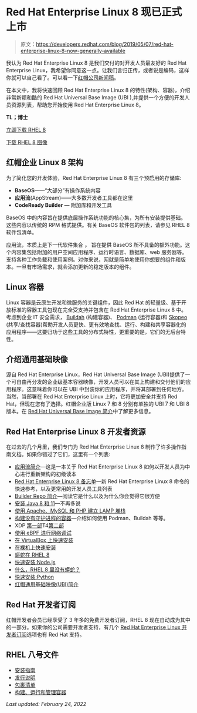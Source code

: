 # Red Hat Enterprise Linux 8 现已正式上市

> 原文：<https://developers.redhat.com/blog/2019/05/07/red-hat-enterprise-linux-8-now-generally-available>

我认为 Red Hat Enterprise Linux 8 是我们交付的对开发人员最友好的 Red Hat Enterprise Linux，我希望你同意这一点。让我们言归正传，或者说是编码，这样你就可以自己看了。可以看一下[红帽公司新闻稿](https://www.redhat.com/en/about/press-releases/red-hat-enterprise-linux-8-every-enterprise-every-cloud-every-workload)。

在本文中，我将快速回顾 Red Hat Enterprise Linux 8 的特性(架构、容器)，介绍非常新颖和酷的 Red Hat Universal Base Image (UBI ),并提供一个方便的开发人员资源列表，帮助您开始使用 Red Hat Enterprise Linux 8。

**TL；博士**

[立即下载 RHEL 8](http://developers.redhat.com/rhel8)

[下载 RHEL 8 图像](https://access.redhat.com/containers/#/search/ubi8)

## 红帽企业 Linux 8 架构

为了简化您的开发体验，Red Hat Enterprise Linux 8 有三个预启用的存储库:

*   **BaseOS**——“大部分”有操作系统内容
*   **应用流**(AppStream)——大多数开发者工具都在这里
*   **CodeReady Builder** — 附加库和开发工具

BaseOS 中的内容旨在提供底层操作系统功能的核心集，为所有安装提供基础。这些内容以传统的 RPM 格式提供。有关 BaseOS 软件包的列表，请参见 RHEL 8 软件包清单。

应用流，本质上是下一代软件集合 **，** 旨在提供 BaseOS 所不具备的额外功能。这个内容集包括附加的用户空间应用程序、运行时语言、数据库、web 服务器等。支持各种工作负载和使用案例。对你来说，网就是简单地使用你想要的组件和版本。一旦有市场需求，就会添加更新的稳定版本的组件。

## Linux 容器

Linux 容器是云原生开发和微服务的关键组件，因此 Red Hat 的轻量级、基于开放标准的容器工具包现在完全受支持并包含在 Red Hat Enterprise Linux 8 中。考虑到企业 IT 安全需求， [Buildah](https://www.redhat.com/en/blog/daemon-haunted-container-world-no-longer-introducing-buildah-10) (构建容器)、 [Podman](https://developers.redhat.com/articles/podman-next-generation-linux-container-tools/) (运行容器)和 [Skopeo](https://blog.openshift.com/promoting-container-images-between-registries-with-skopeo/) (共享/查找容器)帮助开发人员更快、更有效地查找、运行、构建和共享容器化的应用程序——这要归功于这些工具的分布式特性，更重要的是，它们的无后台特性。

## 介绍通用基础映像

源自 Red Hat Enterprise Linux，Red Hat Universal Base Image (UBI)提供了一个可自由再分发的企业级基本容器映像，开发人员可以在其上构建和交付他们的应用程序。这意味着你可以在 UBI 中封装你的应用程序，并将其部署到任何地方。当然，当部署在 Red Hat Enterprise Linux 上时，它将更加安全并支持 Red Hat，但现在您有了选择。红帽企业版 Linux 7 和 8 分别有单独的 UBI 7 和 UBI 8 版本。在 [Red Hat Universal Base Image 简介](https://www.redhat.com/en/blog/introducing-red-hat-universal-base-image-0)中了解更多信息。

## Red Hat Enterprise Linux 8 开发者资源

在过去的几个月里，我们专门为 Red Hat Enterprise Linux 8 制作了许多操作指南文档。如果你错过了它们，这里有一个列表:

*   [应用流简介](https://developers.redhat.com/blog/2018/11/15/rhel8-introducing-appstreams/)—这是一本关于 Red Hat Enterprise Linux 8 如何以开发人员为中心进行重新架构的初级读本
*   [Red Hat Enterprise Linux 8 备忘单](https://developers.redhat.com/cheat-sheets/red-hat-enterprise-linux-8/)—新 Red Hat Enterprise Linux 8 命令的快速参考，以及更常用的开发人员工具列表
*   [Builder Repo 简介](https://developers.redhat.com/blog/2018/11/15/introducing-codeready-linux-builder/)—阅读它是什么以及为什么你会觉得它很方便
*   [安装 Java 8 和 11](https://developers.redhat.com/blog/2018/12/10/install-java-rhel8/)—不再多说
*   [使用 Apache、MySQL 和 PHP 建立 LAMP 堆栈](https://wp.me/p8e0as-2tQZ)
*   [构建没有守护进程的容器](https://developers.redhat.com/blog/2018/11/20/buildah-podman-containers-without-daemons/)—介绍如何使用 Podman、Buildah 等等。
*   XDP [第一部](https://developers.redhat.com/blog/2018/12/06/achieving-high-performance-low-latency-networking-with-xdp-part-1/)T4[第二部](https://developers.redhat.com/blog/2018/12/17/using-xdp-maps-rhel8/)
*   [使用 eBPF 进行网络调试](https://developers.redhat.com/blog/2018/12/03/network-debugging-with-ebpf/)
*   [在 VirtualBox 上快速安装](https://developers.redhat.com/rhel8/install-rhel8-vbox/)
*   [在裸机上快速安装](https://developers.redhat.com/rhel8/install-rhel8/)
*   [蟒蛇在 RHEL 8](https://developers.redhat.com/blog/2018/11/14/python-in-rhel-8-3)
*   [快速安装:Node.js](https://developers.redhat.com/rhel8/hw/nodejs/)
*   [什么，RHEL 8 里没有蟒蛇？](https://wp.me/p8e0as-2tAd)
*   [快速安装:Python](https://developers.redhat.com/rhel8/hw/python/)
*   [红帽通用基础映像(UBI)简介](https://www.redhat.com/en/blog/introducing-red-hat-universal-base-image-0)

## Red Hat 开发者订阅

红帽开发者会员已经享受了 3 年多的免费开发者订阅，RHEL 8 现在自动成为其中的一部分。如果你的公司需要开发者支持，有几个 [Red Hat Enterprise Linux 开发者订阅](https://www.redhat.com/en/store/linux-platforms)选项也有 Red Hat 支持。

## RHEL 八号文件

*   [安装指南](https://access.redhat.com/documentation/en-us/red_hat_enterprise_linux/8/html-single/performing_a_standard_rhel_installation/index)
*   [发行说明](https://access.redhat.com/documentation/en-us/red_hat_enterprise_linux/8/html-single/8.0_release_notes/index)
*   [包裹清单](https://access.redhat.com/documentation/en-us/red_hat_enterprise_linux/8/html-single/package_manifest/index)
*   [构建、运行和管理容器](https://access.redhat.com/documentation/en-us/red_hat_enterprise_linux/8/html-single/building_running_and_managing_containers/index)

*Last updated: February 24, 2022*